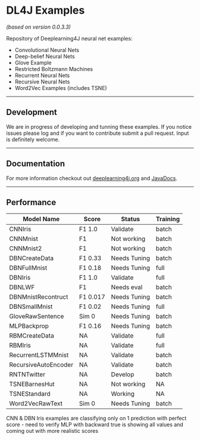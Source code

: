 DL4J Examples 
=========================
*(based on version 0.0.3.3)*

Repository of Deeplearning4J neural net examples:

- Convolutional Neural Nets
- Deep-belief Neural Nets
- Glove Example
- Restricted Boltzmann Machines
- Recurrent Neural Nets
- Recursive Neural Nets
- Word2Vec Examples (includes TSNE)

---
## Development
We are in progress of developing and tunning these examples. If you notice issues please log and if you want to contribute submit a pull request. Input is definitely welcome.

---
## Documentation
For more information checkout out [deeplearning4j.org](http://deeplearning4j.org/) and [JavaDocs](http://deeplearning4j.org/doc/).

---
## Performance

| **Model Name**      | **Score** | **Status**   | **Training**  |
|---------------------|-----------|--------------|---------------|
| CNNIris             | F1 1.0    | Validate     | batch         |
| CNNMnist            | F1        | Not working  | batch         |
| CNNMnist2           | F1        | Not working  | batch         | 
| DBNCreateData       | F1 0.33   | Needs Tuning | batch         |          	
| DBNFullMnist        | F1 0.18   | Needs Tuning | full          |
| DBNIris             | F1 1.0    | Validate     | full          |
| DBNLWF              | F1        | Needs eval   | batch         |
| DBNMnistRecontruct  | F1 0.017  | Needs Tuning | batch         |
| DBNSmallMnist       | F1 0.02   | Needs Tuning | full          |
| GloveRawSentence    | Sim 0     | Needs Tuning | batch         |
| MLPBackprop         | F1 0.16   | Needs Tuning | batch         |
| RBMCreateData	      | NA        | Validate     | full          |
| RBMIris             | NA        | Validate     | full          |
| RecurrentLSTMMnist  | NA        | Validate     | batch         |
| RecursiveAutoEncoder| NA        | Validate     | batch         |
| RNTNTwitter         | NA        | Develop      | batch         |
| TSNEBarnesHut       | NA        | Not working  | NA            |
| TSNEStandard        | NA        | Working      | NA            |
| Word2VecRawText     | Sim 0     | Needs Tuning | batch         |
    

CNN & DBN Iris examples are classifying only on 1 prediction with perfect score - need to verify
 MLP with backward true is showing all values and coming out with more realistic scores
